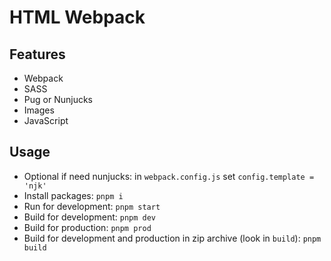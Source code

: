 # HTML Webpack

## Features

* Webpack
* SASS
* Pug or Nunjucks
* Images
* JavaScript

## Usage

* Optional if need nunjucks: in `webpack.config.js` set `config.template = 'njk'`
* Install packages: `pnpm i`
* Run for development: `pnpm start`
* Build for development: `pnpm dev`
* Build for production: `pnpm prod`
* Build for development and production in zip archive (look in `build`): `pnpm build`
